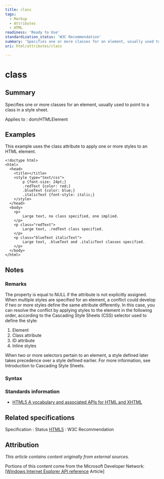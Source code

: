 ```yaml
---
title: class
tags:
  - Markup
  - Attributes
  - HTML
readiness: 'Ready to Use'
standardization_status: 'W3C Recommendation'
summary: 'Specifies one or more classes for an element, usually used to point to a class in a style sheet.'
uri: html/attributes/class

---
```

# class

## Summary

Specifies one or more classes for an element, usually used to point to a class in a style sheet.

Applies to
:   dom/HTMLElement

## Examples

This example uses the class attribute to apply one or more styles to an HTML element.

``` {.html}
<!doctype html>
<html>
  <head>
    <title></title>
    <style type="text/css">
        p {font-size: 24pt;}
        .redText {color: red;}
        .blueText {color: blue;}
        .italicText {font-style: italic;}
    </style>
  </head>
  <body>
    <p>
        Large text, no class specified, one implied.
    </p>
    <p class="redText">
        Large text, .redText class specified.
    </p>
    <p class="blueText italicText">
        Large text, .blueText and .italicText classes specified.
    </p>
  </body>
</html>
```

## Notes

### Remarks

The property is equal to NULL if the attribute is not explicitly assigned. When multiple styles are specified for an element, a conflict could develop if two or more styles define the same attribute differently. In this case, you can resolve the conflict by applying styles to the element in the following order, according to the Cascading Style Sheets (CSS) selector used to define the style:

1.  Element
2.  Class attribute
3.  ID attribute
4.  Inline styles

When two or more selectors pertain to an element, a style defined later takes precedence over a style defined earlier. For more information, see Introduction to Cascading Style Sheets.

### Syntax

### Standards information

-   [HTML5 A vocabulary and associated APIs for HTML and XHTML](http://go.microsoft.com/fwlink/p/?linkid=221374)

## Related specifications

Specification
:   Status
[HTML5](http://www.w3.org/TR/html5/)
:   W3C Recommendation

## Attribution

*This article contains content originally from external sources.*

Portions of this content come from the Microsoft Developer Network: [[Windows Internet Explorer API reference](http://msdn.microsoft.com/en-us/library/ie/hh828809%28v=vs.85%29.aspx) Article]

